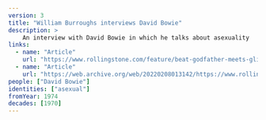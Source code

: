 ```yaml
---
version: 3
title: "William Burroughs interviews David Bowie"
description: >
    An interview with David Bowie in which he talks about asexuality
links:
  - name: "Article"
    url: "https://www.rollingstone.com/feature/beat-godfather-meets-glitter-mainman-william-burroughs-interviews-david-bowie-92508/"
  - name: "Article"
    url: "https://web.archive.org/web/20220208013142/https://www.rollingstone.com/feature/beat-godfather-meets-glitter-mainman-william-burroughs-interviews-david-bowie-92508/"
people: ["David Bowie"]
identities: ["asexual"]
fromYear: 1974
decades: [1970]
---
```


